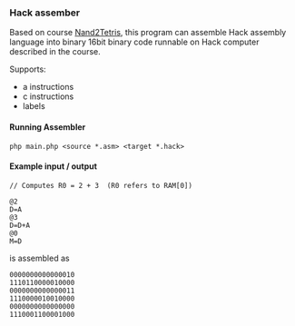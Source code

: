 ### Hack assember

Based on course [Nand2Tetris](https://nand2tetris.org), this program can assemble Hack assembly language into binary 16bit binary code runnable on Hack computer described in the course.

Supports:
 - a instructions
 - c instructions
 - labels

#### Running Assembler
```
php main.php <source *.asm> <target *.hack>
```

#### Example input / output

```
// Computes R0 = 2 + 3  (R0 refers to RAM[0])

@2
D=A
@3
D=D+A
@0
M=D
```

is assembled as

```
0000000000000010
1110110000010000
0000000000000011
1110000010010000
0000000000000000
1110001100001000
```

